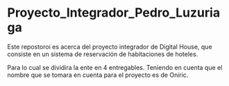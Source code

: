 # Proyecto_Integrador_Pedro_Luzuriaga
Este repostoroi es acerca del proyecto integrador de Digital House, que consiste en un sistema de reservación de habitaciones de hoteles.

Para lo cual se dividira la ente en 4 entregables. Teniendo en cuenta que el nombre que se tomara en cuenta para el proyecto es de Oniric.

